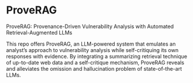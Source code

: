 # ProveRAG
ProveRAG: Provenance-Driven Vulnerability Analysis with Automated Retrieval-Augmented LLMs

This repo offers ProveRAG, an LLM-powered system that emulates an analyst’s approach to vulnerability analysis while self-critiquing its own responses with evidence. By integrating a summarizing retrieval technique of up-to-date web data and a self-critique mechanism, ProveRAG reveals and alleviates the omission and hallucination problem of state-of-the-art LLMs.

